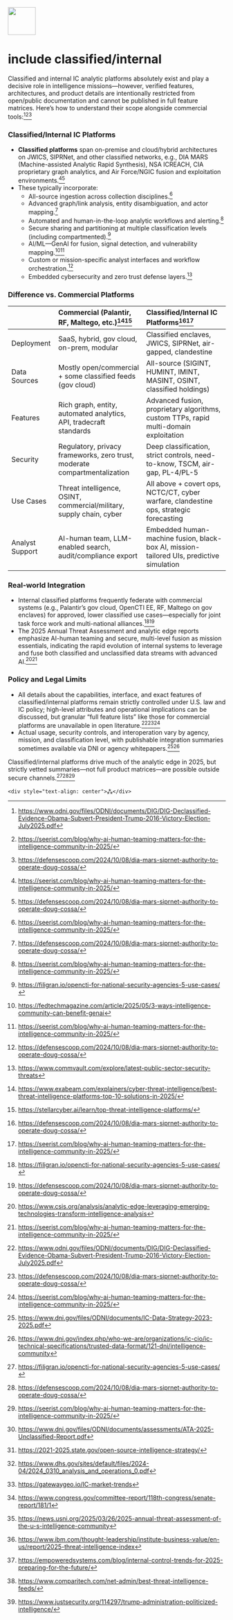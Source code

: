 <img src="https://r2cdn.perplexity.ai/pplx-full-logo-primary-dark%402x.png" style="height:64px;margin-right:32px"/>

# include classified/internal

Classified and internal IC analytic platforms absolutely exist and play a decisive role in intelligence missions—however, verified features, architectures, and product details are intentionally restricted from open/public documentation and cannot be published in full feature matrices. Here’s how to understand their scope alongside commercial tools:[^1][^2][^3]

### Classified/Internal IC Platforms

- **Classified platforms** span on-premise and cloud/hybrid architectures on JWICS, SIPRNet, and other classified networks, e.g., DIA MARS (Machine-assisted Analytic Rapid Synthesis), NSA ICREACH, CIA proprietary graph analytics, and Air Force/NGIC fusion and exploitation environments.[^2][^3]
- These typically incorporate:
    - All-source ingestion across collection disciplines.[^2]
    - Advanced graph/link analysis, entity disambiguation, and actor mapping.[^3]
    - Automated and human-in-the-loop analytic workflows and alerting.[^2]
    - Secure sharing and partitioning at multiple classification levels (including compartmented).[^4]
    - AI/ML—GenAI for fusion, signal detection, and vulnerability mapping.[^5][^2]
    - Custom or mission-specific analyst interfaces and workflow orchestration.[^3]
    - Embedded cybersecurity and zero trust defense layers.[^6]


### Difference vs. Commercial Platforms

|  | Commercial (Palantir, RF, Maltego, etc.)[^7][^8] | Classified/Internal IC Platforms[^3][^2] |
| :-- | :-- | :-- |
| Deployment | SaaS, hybrid, gov cloud, on-prem, modular | Classified enclaves, JWICS, SIPRNet, air-gapped, clandestine |
| Data Sources | Mostly open/commercial + some classified feeds (gov cloud) | All-source (SIGINT, HUMINT, IMINT, MASINT, OSINT, classified holdings) |
| Features | Rich graph, entity, automated analytics, API, tradecraft standards | Advanced fusion, proprietary algorithms, custom TTPs, rapid multi-domain exploitation |
| Security | Regulatory, privacy frameworks, zero trust, moderate compartmentalization | Deep classification, strict controls, need-to-know, TSCM, air-gap, PL-4/PL-5 |
| Use Cases | Threat intelligence, OSINT, commercial/military, supply chain, cyber | All above + covert ops, NCTC/CT, cyber warfare, clandestine ops, strategic forecasting |
| Analyst Support | AI-human team, LLM-enabled search, audit/compliance export | Embedded human-machine fusion, black-box AI, mission-tailored UIs, predictive simulation |

### Real-world Integration

- Internal classified platforms frequently federate with commercial systems (e.g., Palantir’s gov cloud, OpenCTI EE, RF, Maltego on gov enclaves) for approved, lower classified use cases—especially for joint task force work and multi-national alliances.[^4][^3]
- The 2025 Annual Threat Assessment and analytic edge reports emphasize AI-human teaming and secure, multi-level fusion as mission essentials, indicating the rapid evolution of internal systems to leverage and fuse both classified and unclassified data streams with advanced AI.[^9][^2]


### Policy and Legal Limits

- All details about the capabilities, interface, and exact features of classified/internal platforms remain strictly controlled under U.S. law and IC policy; high-level attributes and operational implications can be discussed, but granular “full feature lists” like those for commercial platforms are unavailable in open literature.[^1][^3][^2]
- Actual usage, security controls, and interoperation vary by agency, mission, and classification level, with publishable integration summaries sometimes available via DNI or agency whitepapers.[^10][^11]

Classified/internal platforms drive much of the analytic edge in 2025, but strictly vetted summaries—not full product matrices—are possible outside secure channels.[^4][^3][^2]
<span style="display:none">[^12][^13][^14][^15][^16][^17][^18][^19][^20][^21]</span>

```
<div style="text-align: center">⁂</div>
```

[^1]: https://www.odni.gov/files/ODNI/documents/DIG/DIG-Declassified-Evidence-Obama-Subvert-President-Trump-2016-Victory-Election-July2025.pdf

[^2]: https://seerist.com/blog/why-ai-human-teaming-matters-for-the-intelligence-community-in-2025/

[^3]: https://defensescoop.com/2024/10/08/dia-mars-siprnet-authority-to-operate-doug-cossa/

[^4]: https://filigran.io/opencti-for-national-security-agencies-5-use-cases/

[^5]: https://fedtechmagazine.com/article/2025/05/3-ways-intelligence-community-can-benefit-genai

[^6]: https://www.commvault.com/explore/latest-public-sector-security-threats

[^7]: https://www.exabeam.com/explainers/cyber-threat-intelligence/best-threat-intelligence-platforms-top-10-solutions-in-2025/

[^8]: https://stellarcyber.ai/learn/top-threat-intelligence-platforms/

[^9]: https://www.csis.org/analysis/analytic-edge-leveraging-emerging-technologies-transform-intelligence-analysis

[^10]: https://www.dni.gov/files/ODNI/documents/IC-Data-Strategy-2023-2025.pdf

[^11]: https://www.dni.gov/index.php/who-we-are/organizations/ic-cio/ic-technical-specifications/trusted-data-format/121-dni/intelligence-community

[^12]: https://www.dni.gov/files/ODNI/documents/assessments/ATA-2025-Unclassified-Report.pdf

[^13]: https://2021-2025.state.gov/open-source-intelligence-strategy/

[^14]: https://www.dhs.gov/sites/default/files/2024-04/2024_0310_analysis_and_operations_0.pdf

[^15]: https://gatewaygeo.io/IC-market-trends

[^16]: https://www.congress.gov/committee-report/118th-congress/senate-report/181/1

[^17]: https://news.usni.org/2025/03/26/2025-annual-threat-assessment-of-the-u-s-intelligence-community

[^18]: https://www.ibm.com/thought-leadership/institute-business-value/en-us/report/2025-threat-intelligence-index

[^19]: https://empoweredsystems.com/blog/internal-control-trends-for-2025-preparing-for-the-future/

[^20]: https://www.comparitech.com/net-admin/best-threat-intelligence-feeds/

[^21]: https://www.justsecurity.org/114297/trump-administration-politicized-intelligence/

